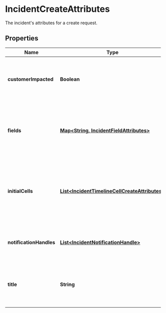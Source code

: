 

# IncidentCreateAttributes

The incident's attributes for a create request.

## Properties

Name | Type | Description | Notes
------------ | ------------- | ------------- | -------------
**customerImpacted** | **Boolean** | A flag indicating whether the incident caused customer impact. | 
**fields** | [**Map&lt;String, IncidentFieldAttributes&gt;**](IncidentFieldAttributes.md) | A condensed view of the user-defined fields for which to create initial selections. |  [optional]
**initialCells** | [**List&lt;IncidentTimelineCellCreateAttributes&gt;**](IncidentTimelineCellCreateAttributes.md) | An array of initial timeline cells to be placed at the beginning of the incident timeline. |  [optional]
**notificationHandles** | [**List&lt;IncidentNotificationHandle&gt;**](IncidentNotificationHandle.md) | Notification handles that will be notified of the incident at creation. |  [optional]
**title** | **String** | The title of the incident, which summarizes what happened. | 



